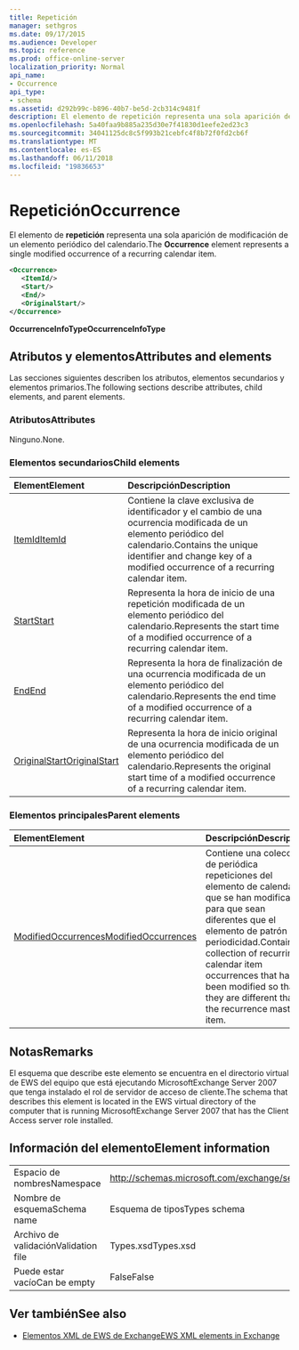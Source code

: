 ```yaml
---
title: Repetición
manager: sethgros
ms.date: 09/17/2015
ms.audience: Developer
ms.topic: reference
ms.prod: office-online-server
localization_priority: Normal
api_name:
- Occurrence
api_type:
- schema
ms.assetid: d292b99c-b896-40b7-be5d-2cb314c9481f
description: El elemento de repetición representa una sola aparición de modificación de un elemento periódico del calendario.
ms.openlocfilehash: 5a40faa9b885a235d30e7f41830d1eefe2ed23c3
ms.sourcegitcommit: 34041125dc8c5f993b21cebfc4f8b72f0fd2cb6f
ms.translationtype: MT
ms.contentlocale: es-ES
ms.lasthandoff: 06/11/2018
ms.locfileid: "19836653"
---
```

# <a name="occurrence"></a><span data-ttu-id="717d4-103">Repetición</span><span class="sxs-lookup"><span data-stu-id="717d4-103">Occurrence</span></span>

<span data-ttu-id="717d4-104">El elemento de **repetición** representa una sola aparición de modificación de un elemento periódico del calendario.</span><span class="sxs-lookup"><span data-stu-id="717d4-104">The **Occurrence** element represents a single modified occurrence of a recurring calendar item.</span></span> 
  
```xml
<Occurrence>
   <ItemId/>
   <Start/>
   <End/>
   <OriginalStart/>
</Occurrence>
```

<span data-ttu-id="717d4-105">**OccurrenceInfoType**</span><span class="sxs-lookup"><span data-stu-id="717d4-105">**OccurrenceInfoType**</span></span>

## <a name="attributes-and-elements"></a><span data-ttu-id="717d4-106">Atributos y elementos</span><span class="sxs-lookup"><span data-stu-id="717d4-106">Attributes and elements</span></span>

<span data-ttu-id="717d4-107">Las secciones siguientes describen los atributos, elementos secundarios y elementos primarios.</span><span class="sxs-lookup"><span data-stu-id="717d4-107">The following sections describe attributes, child elements, and parent elements.</span></span>
  
### <a name="attributes"></a><span data-ttu-id="717d4-108">Atributos</span><span class="sxs-lookup"><span data-stu-id="717d4-108">Attributes</span></span>

<span data-ttu-id="717d4-109">Ninguno.</span><span class="sxs-lookup"><span data-stu-id="717d4-109">None.</span></span>
  
### <a name="child-elements"></a><span data-ttu-id="717d4-110">Elementos secundarios</span><span class="sxs-lookup"><span data-stu-id="717d4-110">Child elements</span></span>

|<span data-ttu-id="717d4-111">**Element**</span><span class="sxs-lookup"><span data-stu-id="717d4-111">**Element**</span></span>|<span data-ttu-id="717d4-112">**Descripción**</span><span class="sxs-lookup"><span data-stu-id="717d4-112">**Description**</span></span>|
|:-----|:-----|
|[<span data-ttu-id="717d4-113">ItemId</span><span class="sxs-lookup"><span data-stu-id="717d4-113">ItemId</span></span>](itemid.md) <br/> |<span data-ttu-id="717d4-114">Contiene la clave exclusiva de identificador y el cambio de una ocurrencia modificada de un elemento periódico del calendario.</span><span class="sxs-lookup"><span data-stu-id="717d4-114">Contains the unique identifier and change key of a modified occurrence of a recurring calendar item.</span></span>  <br/> |
|[<span data-ttu-id="717d4-115">Start</span><span class="sxs-lookup"><span data-stu-id="717d4-115">Start</span></span>](start.md) <br/> |<span data-ttu-id="717d4-116">Representa la hora de inicio de una repetición modificada de un elemento periódico del calendario.</span><span class="sxs-lookup"><span data-stu-id="717d4-116">Represents the start time of a modified occurrence of a recurring calendar item.</span></span>  <br/> |
|[<span data-ttu-id="717d4-117">End</span><span class="sxs-lookup"><span data-stu-id="717d4-117">End </span></span>](end-ex15websvcsotherref.md) <br/> |<span data-ttu-id="717d4-118">Representa la hora de finalización de una ocurrencia modificada de un elemento periódico del calendario.</span><span class="sxs-lookup"><span data-stu-id="717d4-118">Represents the end time of a modified occurrence of a recurring calendar item.</span></span>  <br/> |
|[<span data-ttu-id="717d4-119">OriginalStart</span><span class="sxs-lookup"><span data-stu-id="717d4-119">OriginalStart</span></span>](originalstart.md) <br/> |<span data-ttu-id="717d4-120">Representa la hora de inicio original de una ocurrencia modificada de un elemento periódico del calendario.</span><span class="sxs-lookup"><span data-stu-id="717d4-120">Represents the original start time of a modified occurrence of a recurring calendar item.</span></span>  <br/> |
   
### <a name="parent-elements"></a><span data-ttu-id="717d4-121">Elementos principales</span><span class="sxs-lookup"><span data-stu-id="717d4-121">Parent elements</span></span>

|<span data-ttu-id="717d4-122">**Element**</span><span class="sxs-lookup"><span data-stu-id="717d4-122">**Element**</span></span>|<span data-ttu-id="717d4-123">**Descripción**</span><span class="sxs-lookup"><span data-stu-id="717d4-123">**Description**</span></span>|
|:-----|:-----|
|[<span data-ttu-id="717d4-124">ModifiedOccurrences</span><span class="sxs-lookup"><span data-stu-id="717d4-124">ModifiedOccurrences</span></span>](modifiedoccurrences.md) <br/> |<span data-ttu-id="717d4-125">Contiene una colección de periódica repeticiones del elemento de calendario que se han modificado para que sean diferentes que el elemento de patrón de periodicidad.</span><span class="sxs-lookup"><span data-stu-id="717d4-125">Contains a collection of recurring calendar item occurrences that have been modified so that they are different than the recurrence master item.</span></span>  <br/> |
   
## <a name="remarks"></a><span data-ttu-id="717d4-126">Notas</span><span class="sxs-lookup"><span data-stu-id="717d4-126">Remarks</span></span>

<span data-ttu-id="717d4-127">El esquema que describe este elemento se encuentra en el directorio virtual de EWS del equipo que está ejecutando MicrosoftExchange Server 2007 que tenga instalado el rol de servidor de acceso de cliente.</span><span class="sxs-lookup"><span data-stu-id="717d4-127">The schema that describes this element is located in the EWS virtual directory of the computer that is running MicrosoftExchange Server 2007 that has the Client Access server role installed.</span></span>
  
## <a name="element-information"></a><span data-ttu-id="717d4-128">Información del elemento</span><span class="sxs-lookup"><span data-stu-id="717d4-128">Element information</span></span>

|||
|:-----|:-----|
|<span data-ttu-id="717d4-129">Espacio de nombres</span><span class="sxs-lookup"><span data-stu-id="717d4-129">Namespace</span></span>  <br/> |http://schemas.microsoft.com/exchange/services/2006/types  <br/> |
|<span data-ttu-id="717d4-130">Nombre de esquema</span><span class="sxs-lookup"><span data-stu-id="717d4-130">Schema name</span></span>  <br/> |<span data-ttu-id="717d4-131">Esquema de tipos</span><span class="sxs-lookup"><span data-stu-id="717d4-131">Types schema</span></span>  <br/> |
|<span data-ttu-id="717d4-132">Archivo de validación</span><span class="sxs-lookup"><span data-stu-id="717d4-132">Validation file</span></span>  <br/> |<span data-ttu-id="717d4-133">Types.xsd</span><span class="sxs-lookup"><span data-stu-id="717d4-133">Types.xsd</span></span>  <br/> |
|<span data-ttu-id="717d4-134">Puede estar vacío</span><span class="sxs-lookup"><span data-stu-id="717d4-134">Can be empty</span></span>  <br/> |<span data-ttu-id="717d4-135">False</span><span class="sxs-lookup"><span data-stu-id="717d4-135">False</span></span>  <br/> |
   
## <a name="see-also"></a><span data-ttu-id="717d4-136">Ver también</span><span class="sxs-lookup"><span data-stu-id="717d4-136">See also</span></span>

- [<span data-ttu-id="717d4-137">Elementos XML de EWS de Exchange</span><span class="sxs-lookup"><span data-stu-id="717d4-137">EWS XML elements in Exchange</span></span>](ews-xml-elements-in-exchange.md)

